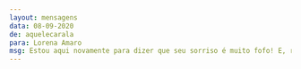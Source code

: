 ```yaml
---
layout: mensagens
data: 08-09-2020
de: aquelecarala
para: Lorena Amaro
msg: Estou aqui novamente para dizer que seu sorriso é muito fofo! E, resumidamente, você é maravilhosa, excelente com as palavras, escreve como ninguém, sua inteligência é admirável. "Agente" junto é erro só de gramática (depende), "a gente" separado é erro do destino s2
---
```

